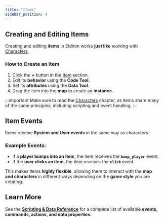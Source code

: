 ```yaml
---
title: "Items"
sidebar_position: 4
---
```


## Creating and Editing Items

Creating and editing **items** in Eldiron works **just like** working with [Characters](/docs/creator/CHARACTERS/).

### How to Create an Item
1. Click the **+** button in the [Item](/docs/creator/sections/#item) section.
2. Edit its **behavior** using the **Code Tool**.
3. Set its **attributes** using the **Data Tool**.
4. Drag the item into the **map** to create an **instance**.

:::important
Make sure to read the [Characters](/docs/creator/characters) chapter, as items share many of the same principles, including scripting and event handling.
:::

## Item Events

Items receive **System and User events** in the same way as characters.

### Example Events:
- If a **player bumps into an item**, the item receives the **`bump_player`** event.
- If the **user clicks an item**, the item receives the **`click`** event.

This makes items **highly flexible**, allowing them to interact with the **map and characters** in different ways depending on the **game style** you are creating.

## Learn More

See the **[Scripting & Data Reference](/docs/scripting_data/reference)** for a complete list of available **events, commands, actions, and data properties**.
